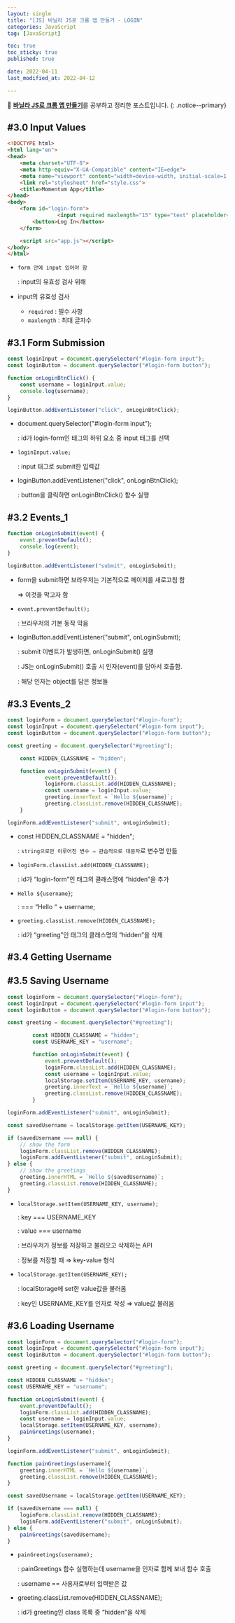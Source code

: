```yaml
---
layout: single
title: "[JS] 바닐라 JS로 크롬 앱 만들기 - LOGIN"
categories: JavaScript
tag: [JavaScript]

toc: true
toc_sticky: true
published: true

date: 2022-04-11
last_modified_at: 2022-04-12

---
```


📄 [**바닐라 JS로 크롬 앱 만들기**](https://nomadcoders.co/javascript-for-beginners)를 공부하고 정리한 포스트입니다.
{: .notice--primary}


## **#3.0 Input Values**

```html
<!DOCTYPE html>
<html lang="en">
<head>
    <meta charset="UTF-8">
    <meta http-equiv="X-UA-Compatible" content="IE=edge">
    <meta name="viewport" content="width=device-width, initial-scale=1.0">
    <link rel="stylesheet" href="style.css">
    <title>Momentum App</title>
</head>
<body>
    <form id="login-form">
				<input required maxlength="15" type="text" placeholder="What is your name?" /> 
        <button>Log In</button>
    </form>

    <script src="app.js"></script>
</body>
</html>
```

- `form 안에 input 있어야 함`
    
    : input의 유효성 검사 위해
    
- input의 유효성 검사
    - `required` : 필수 사항
    - `maxlength` : 최대 글자수



## **#3.1 Form Submission**

```jsx
const loginInput = document.querySelector("#login-form input");
const loginButton = document.querySelector("#login-form button");

function onLoginBtnClick() {
    const username = loginInput.value;
    console.log(username);
}

loginButton.addEventListener("click", onLoginBtnClick);
```

- document.querySelector("#login-form input");
    
    : id가 login-form인 태그의 하위 요소 중 input 태그를 선택
    
- `loginInput.value;`
    
    : input 태그로 submit한 입력값
    
- loginButton.addEventListener("click", onLoginBtnClick);
    
    : button을 클릭하면 onLoginBtnClick() 함수 실행
    


## **#3.2 Events_1**

```jsx
function onLoginSubmit(event) {
	event.preventDefault();
	console.log(event);
}

loginButton.addEventListener("submit", onLoginSubmit); 
```

- form을 submit하면 브라우저는 기본적으로 페이지를 새로고침 함
    
    ⇒ 이것을 막고자 함
    
- `event.preventDefault();`
    
    : 브라우저의 기본 동작 막음
    
- loginButton.addEventListener("submit", onLoginSubmit);
    
    : submit 이벤트가 발생하면, onLoginSubmit() 실행 
    
    : JS는 onLoginSubmit() 호출 시 인자(event)를 담아서 호출함. 
    
    : 해당 인자는 object를 담은 정보들
    


## **#3.3 Events_2**

```jsx
const loginForm = document.querySelector("#login-form");
const loginInput = document.querySelector("#login-form input");
const loginButton = document.querySelector("#login-form button");

const greeting = document.querySelector("#greeting");

    const HIDDEN_CLASSNAME = "hidden";

    function onLoginSubmit(event) {
		    event.preventDefault();
		    loginForm.classList.add(HIDDEN_CLASSNAME);
		    const username = loginInput.value;
		    greeting.innerText = `Hello ${username}`;
		    greeting.classList.remove(HIDDEN_CLASSNAME);
    }

loginForm.addEventListener("submit", onLoginSubmit);
```

- const HIDDEN_CLASSNAME = "hidden";
    
    : `string으로만 이루어진 변수 ⇒ 관습적으로 대문자`로 변수명 만듦
    
- `loginForm.classList.add(HIDDEN_CLASSNAME);`
    
    : id가 “login-form”인 태그의 클래스명에 “hidden”을 추가
    
- `Hello ${username}`;
    
    : === “Hello “ + username;
    
- `greeting.classList.remove(HIDDEN_CLASSNAME);`
    
    : id가 “greeting”인 태그의 클래스명의 “hidden”을 삭제
    


## **#3.4 Getting Username**

## **#3.5 Saving Username**

```jsx
const loginForm = document.querySelector("#login-form");
const loginInput = document.querySelector("#login-form input");
const loginButton = document.querySelector("#login-form button");

const greeting = document.querySelector("#greeting");

		const HIDDEN_CLASSNAME = "hidden";
		const USERNAME_KEY = "username";

		function onLoginSubmit(event) {
		    event.preventDefault();
		    loginForm.classList.add(HIDDEN_CLASSNAME);
		    const username = loginInput.value;
		    localStorage.setItem(USERNAME_KEY, username);
		    greeting.innerText = `Hello ${username}`; 
		    greeting.classList.remove(HIDDEN_CLASSNAME);
		}

loginForm.addEventListener("submit", onLoginSubmit);

const savedUsername = localStorage.getItem(USERNAME_KEY);

if (savedUsername === null) {
    // show the form
    loginForm.classList.remove(HIDDEN_CLASSNAME);
    loginForm.addEventListener("submit", onLoginSubmit);
} else {
    // show the greetings
    greeting.innerHTML = `Hello ${savedUsername}`;
    greeting.classList.remove(HIDDEN_CLASSNAME);
}
```

- `localStorage.setItem(USERNAME_KEY, username);`
    
    : key === USERNAME_KEY
    
    : value === username
    
    : 브라우저가 정보를 저장하고 불러오고 삭제하는 API
    
    : 정보를 저장할 때  ⇒ key-value 형식
    
- `localStorage.getItem(USERNAME_KEY);`
    
    : localStorage에 set한 value값을 불러옴
    
    : key인 USERNAME_KEY를 인자로 작성 ⇒ value값 불러옴
    


## **#3.6 Loading Username**

```jsx
const loginForm = document.querySelector("#login-form");
const loginInput = document.querySelector("#login-form input");
const loginButton = document.querySelector("#login-form button");

const greeting = document.querySelector("#greeting");

const HIDDEN_CLASSNAME = "hidden";
const USERNAME_KEY = "username";

function onLoginSubmit(event) {
    event.preventDefault();
    loginForm.classList.add(HIDDEN_CLASSNAME);
    const username = loginInput.value;
    localStorage.setItem(USERNAME_KEY, username);
    painGreetings(username);
}

loginForm.addEventListener("submit", onLoginSubmit);

function painGreetings(username){
    greeting.innerHTML = `Hello ${username}`;
    greeting.classList.remove(HIDDEN_CLASSNAME);
}

const savedUsername = localStorage.getItem(USERNAME_KEY);

if (savedUsername === null) {
    loginForm.classList.remove(HIDDEN_CLASSNAME);
    loginForm.addEventListener("submit", onLoginSubmit);
} else {
    painGreetings(savedUsername);
}
```

- `painGreetings(username);`
    
    : painGreetings 함수 실행하는데 username을 인자로 함께 보내 함수 호출
    
    : username == 사용자로부터 입력받은 값
    
- greeting.classList.remove(HIDDEN_CLASSNAME);
    
    : id가 greeting인 class 목록 중 “hidden”을 삭제
